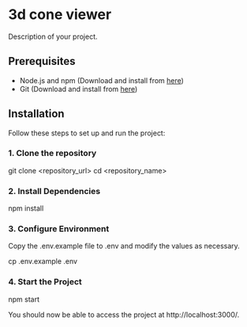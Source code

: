 # 3d cone viewer

Description of your project.

## Prerequisites

- Node.js and npm (Download and install from [here](https://nodejs.org/))
- Git (Download and install from [here](https://git-scm.com/))

## Installation

Follow these steps to set up and run the project:

### 1. Clone the repository

git clone <repository_url>
cd <repository_name>


### 2. Install Dependencies

npm install

### 3. Configure Environment

Copy the .env.example file to .env and modify the values as necessary.

cp .env.example .env

### 4. Start the Project

npm start

You should now be able to access the project at http://localhost:3000/.
